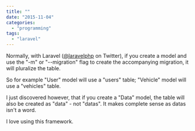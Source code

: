 ```yaml
---
title: ""
date: "2015-11-04"
categories: 
  - "programming"
tags: 
  - "laravel"
---
```


Normally, with Laravel ([@laravelphp](https://twitter.com/laravelphp) on Twitter), if you create a model and use the "-m" or "--migration" flag to create the accompanying migration, it will pluralize the table.

So for example "User" model will use a "users" table; "Vehicle" model will use a "vehicles" table.

I just discovered however, that if you create a "Data" model, the table will also be created as "data" - not "datas". It makes complete sense as datas isn't a word.

I love using this framework.
